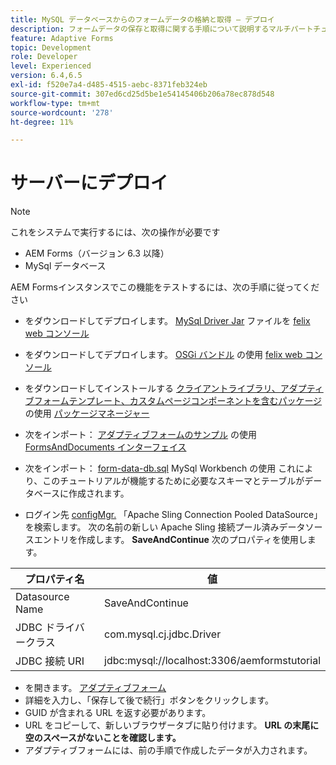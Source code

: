 ```yaml
---
title: MySQL データベースからのフォームデータの格納と取得 — デプロイ
description: フォームデータの保存と取得に関する手順について説明するマルチパートチュートリアル
feature: Adaptive Forms
topic: Development
role: Developer
level: Experienced
version: 6.4,6.5
exl-id: f520e7a4-d485-4515-aebc-8371feb324eb
source-git-commit: 307ed6cd25d5be1e54145406b206a78ec878d548
workflow-type: tm+mt
source-wordcount: '278'
ht-degree: 11%

---
```


# サーバーにデプロイ

>[!NOTE]
>
>これをシステムで実行するには、次の操作が必要です
>
>* AEM Forms（バージョン 6.3 以降）
>* MySql データベース


AEM Formsインスタンスでこの機能をテストするには、次の手順に従ってください

* をダウンロードしてデプロイします。 [MySql Driver Jar](assets/mysqldriver.jar) ファイルを [felix web コンソール](http://localhost:4502/system/console/bundles)
* をダウンロードしてデプロイします。 [OSGi バンドル](assets/SaveAndContinue.SaveAndContinue.core-1.0-SNAPSHOT.jar) の使用 [felix web コンソール](http://localhost:4502/system/console/bundles)
* をダウンロードしてインストールする [クライアントライブラリ、アダプティブフォームテンプレート、カスタムページコンポーネントを含むパッケージ](assets/store-and-fetch-af-with-data.zip) の使用 [パッケージマネージャー](http://localhost:4502/crx/packmgr/index.jsp)
* 次をインポート： [アダプティブフォームのサンプル](assets/sample-adaptive-form.zip) の使用 [FormsAndDocuments インターフェイス](http://localhost:4502/aem/forms.html/content/dam/formsanddocuments)

* 次をインポート： [form-data-db.sql](assets/form-data-db.sql) MySql Workbench の使用 これにより、このチュートリアルが機能するために必要なスキーマとテーブルがデータベースに作成されます。
* ログイン先 [configMgr.](http://localhost:4502/system/console/configMgr) 「Apache Sling Connection Pooled DataSource」を検索します。 次の名前の新しい Apache Sling 接続プール済みデータソースエントリを作成します。 **SaveAndContinue** 次のプロパティを使用します。

| プロパティ名 | 値 |
| ------------------------|---------------------------------------|
| Datasource Name | SaveAndContinue |
| JDBC ドライバークラス | com.mysql.cj.jdbc.Driver |
| JDBC 接続 URI | jdbc:mysql://localhost:3306/aemformstutorial |

* を開きます。 [アダプティブフォーム](http://localhost:4502/content/dam/formsanddocuments/demostoreandretrieveformdata/jcr:content?wcmmode=disabled)
* 詳細を入力し、「保存して後で続行」ボタンをクリックします。
* GUID が含まれる URL を返す必要があります。
* URL をコピーして、新しいブラウザータブに貼り付けます。 **URL の末尾に空のスペースがないことを確認します。**
* アダプティブフォームには、前の手順で作成したデータが入力されます。
